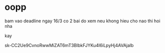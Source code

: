 # oopp
bam vao deadline ngay 16/3
co 2 bai do xem neu khong hieu cho nao thi hoi nha





kay


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 
